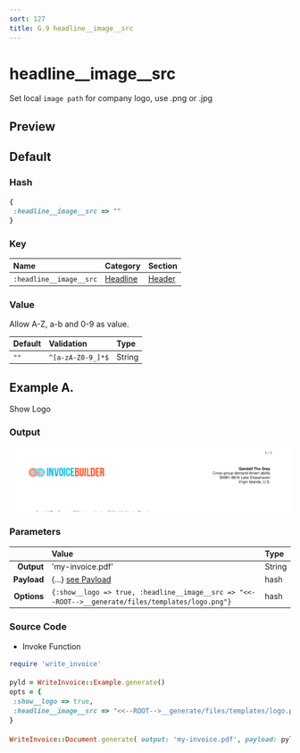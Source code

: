 ```yaml
---
sort: 127
title: G.9 headline__image__src
---
```

# headline__image__src

Set local `image path` for company logo, use .png or .jpg


## Preview

<div >
    <canvas id='canvas' search=':headline__image__src' palette='option_detail'></canvas>
</div>
<script src="../assets/js/marker.js"></script>  

 
## Default

### Hash

```ruby
{
 :headline__image__src => ""
} 
```

### Key

| **Name** | **Category** | **Section** |
| :--- | :--- | :--- |
| ```:headline__image__src``` |  [Headline](./#headline) | [Header](/sections/header) |

### Value

Allow A-Z, a-b and 0-9 as value.

| **Default**| **Validation**| **Type** |
| :--- | :--- | :--- |
| ```""``` | ```^[a-zA-Z0-9_]*$``` | String |

## Example A.

Show Logo

### Output

<img src="../assets/images/options/headline__image__src--a.png">



### Parameters

| | **Value** | **Type** |
|------:|:------|:------|
| **Output** | 'my-invoice.pdf' | String |
| **Payload** | {...} [see Payload](../payload) | hash |
| **Options** | ```{:show__logo => true, :headline__image__src => "<<--ROOT-->__generate/files/templates/logo.png"}``` | hash |


### Source Code

* Invoke Function

```ruby
require 'write_invoice'
 
pyld = WriteInvoice::Example.generate()
opts = {
 :show__logo => true,
 :headline__image__src => "<<--ROOT-->__generate/files/templates/logo.png"
}
 
WriteInvoice::Document.generate( output: 'my-invoice.pdf', payload: pyld, options: opts )

```

